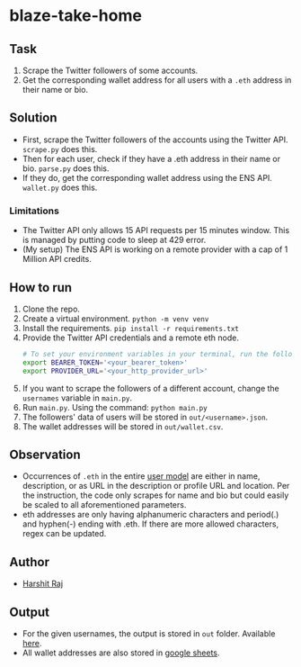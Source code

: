# blaze-take-home

## Task

1.  Scrape the Twitter followers of some accounts.
1.  Get the corresponding wallet address for all users with a `.eth` address in their name or bio.

## Solution

- First, scrape the Twitter followers of the accounts using the Twitter API. `scrape.py` does this.
- Then for each user, check if they have a .eth address in their name or bio. `parse.py` does this.
- If they do, get the corresponding wallet address using the ENS API. `wallet.py` does this.

### Limitations

- The Twitter API only allows 15 API requests per 15 minutes window. This is managed by putting code to sleep at 429 error.
- (My setup) The ENS API is working on a remote provider with a cap of 1 Million API credits.

## How to run

1.  Clone the repo.
1.  Create a virtual environment. `python -m venv venv`
1.  Install the requirements. `pip install -r requirements.txt`
1.  Provide the Twitter API credentials and a remote eth node.
    ```sh
    # To set your environment variables in your terminal, run the following lines:
    export BEARER_TOKEN='<your_bearer_token>'
    export PROVIDER_URL='<your_http_provider_url>'
    ```
1.  If you want to scrape the followers of a different account, change the `usernames` variable in `main.py`.
1.  Run `main.py`. Using the command: `python main.py`
1.  The followers' data of users will be stored in `out/<username>.json`.
1.  The wallet addresses will be stored in `out/wallet.csv`.

## Observation

- Occurrences of `.eth` in the entire [user model](https://developer.twitter.com/en/docs/twitter-api/data-dictionary/object-model/user) are either in name, description, or as URL in the description or profile URL and location. Per the instruction, the code only scrapes for name and bio but could easily be scaled to all aforementioned parameters.
- eth addresses are only having alphanumeric characters and period(.) and hyphen(-) ending with .eth. If there are more allowed characters, regex can be updated.

## Author

- [Harshit Raj](https://harshitraj.me)

## Output

- For the given usernames, the output is stored in `out` folder. Available [here](https://iitk-my.sharepoint.com/:f:/g/personal/harshitr20_iitk_ac_in/EpwpR4fxW9xOkPUcSGoQBgABIz5CTX0jixo5uv0u4OAIVA?e=I84Sg2).
- All wallet addresses are also stored in [google sheets](https://docs.google.com/spreadsheets/d/1PcE9TajBa4ZnutE34xkDWNvwdIvTMZpfF6-zm6KGx74/edit?usp=sharing).
